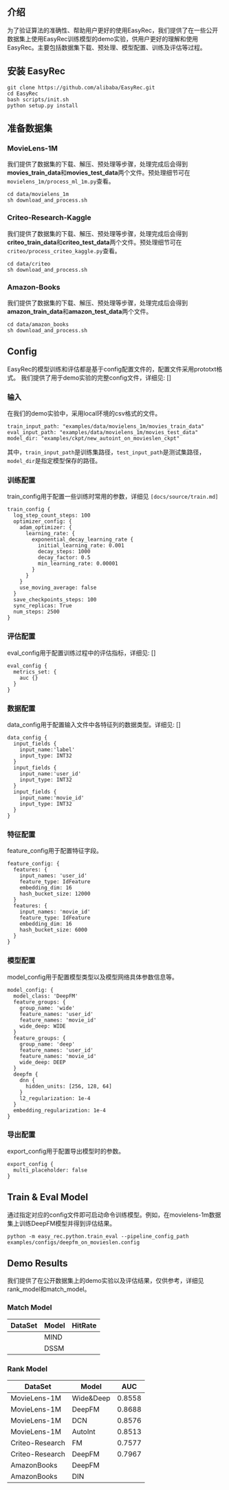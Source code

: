 ## 介绍

为了验证算法的准确性、帮助用户更好的使用EasyRec，我们提供了在一些公开数据集上使用EasyRec训练模型的demo实验，供用户更好的理解和使用EasyRec。主要包括数据集下载、预处理、模型配置、训练及评估等过程。

## 安装 EasyRec

```
git clone https://github.com/alibaba/EasyRec.git
cd EasyRec
bash scripts/init.sh
python setup.py install
```

## 准备数据集

### MovieLens-1M

我们提供了数据集的下载、解压、预处理等步骤，处理完成后会得到**movies_train_data**和**movies_test_data**两个文件。预处理细节可在`movielens_1m/process_ml_1m.py`查看。

```
cd data/movielens_1m
sh download_and_process.sh
```

### Criteo-Research-Kaggle

我们提供了数据集的下载、解压、预处理等步骤，处理完成后会得到**criteo_train_data**和**criteo_test_data**两个文件。预处理细节可在`criteo/process_criteo_kaggle.py`查看。

```
cd data/criteo
sh download_and_process.sh
```

### Amazon-Books

我们提供了数据集的下载、解压、预处理等步骤，处理完成后会得到**amazon_train_data**和**amazon_test_data**两个文件。

```
cd data/amazon_books
sh download_and_process.sh
```

## Config

EasyRec的模型训练和评估都是基于config配置文件的，配置文件采用prototxt格式。
我们提供了用于demo实验的完整config文件，详细见: \[\]

### 输入

在我们的demo实验中，采用local环境的csv格式的文件。

```
train_input_path: "examples/data/movielens_1m/movies_train_data"
eval_input_path: "examples/data/movielens_1m/movies_test_data"
model_dir: "examples/ckpt/new_autoint_on_movieslen_ckpt"
```

其中，`train_input_path`是训练集路径，`test_input_path`是测试集路径，`model_dir`是指定模型保存的路径。

### 训练配置

train_config用于配置一些训练时常用的参数，详细见 `[docs/source/train.md]`

```
train_config {
  log_step_count_steps: 100
  optimizer_config: {
    adam_optimizer: {
      learning_rate: {
        exponential_decay_learning_rate {
          initial_learning_rate: 0.001
          decay_steps: 1000
          decay_factor: 0.5
          min_learning_rate: 0.00001
        }
      }
    }
    use_moving_average: false
  }
  save_checkpoints_steps: 100
  sync_replicas: True
  num_steps: 2500
}
```

### 评估配置

eval_config用于配置训练过程中的评估指标，详细见: \[\]

```
eval_config {
  metrics_set: {
    auc {}
  }
}
```

### 数据配置

data_config用于配置输入文件中各特征列的数据类型。详细见: \[\]

```
data_config {
  input_fields {
    input_name:'label'
    input_type: INT32
  }
  input_fields {
    input_name:'user_id'
    input_type: INT32
  }
  input_fields {
    input_name:'movie_id'
    input_type: INT32
  }
}
```

### 特征配置

feature_config用于配置特征字段。

```
feature_config: {
  features: {
    input_names: 'user_id'
    feature_type: IdFeature
    embedding_dim: 16
    hash_bucket_size: 12000
  }
  features: {
    input_names: 'movie_id'
    feature_type: IdFeature
    embedding_dim: 16
    hash_bucket_size: 6000
  }
}
```

### 模型配置

model_config用于配置模型类型以及模型网络具体参数信息等。

```
model_config: {
  model_class: 'DeepFM'
  feature_groups: {
    group_name: 'wide'
    feature_names: 'user_id'
    feature_names: 'movie_id'
    wide_deep: WIDE
  }
  feature_groups: {
    group_name: 'deep'
    feature_names: 'user_id'
    feature_names: 'movie_id'
    wide_deep: DEEP
  }
  deepfm {
    dnn {
      hidden_units: [256, 128, 64]
    }
    l2_regularization: 1e-4
  }
  embedding_regularization: 1e-4
}
```

### 导出配置

export_config用于配置导出模型时的参数。

```
export_config {
  multi_placeholder: false
}
```

## Train & Eval Model

通过指定对应的config文件即可启动命令训练模型。例如，在movielens-1m数据集上训练DeepFM模型并得到评估结果。

```
python -m easy_rec.python.train_eval --pipeline_config_path examples/configs/deepfm_on_movieslen.config
```

## Demo Results

我们提供了在公开数据集上的demo实验以及评估结果，仅供参考，详细见rank_model和match_model。

### Match Model

| DataSet | Model | HitRate |
| ------- | ----- | ------- |
|         | MIND  |         |
|         | DSSM  |         |

### Rank Model

| DataSet         | Model     | AUC    |
| --------------- | --------- | ------ |
| MovieLens-1M    | Wide&Deep | 0.8558 |
| MovieLens-1M    | DeepFM    | 0.8688 |
| MovieLens-1M    | DCN       | 0.8576 |
| MovieLens-1M    | AutoInt   | 0.8513 |
| Criteo-Research | FM        | 0.7577 |
| Criteo-Research | DeepFM    | 0.7967 |
| AmazonBooks     | DeepFM    |        |
| AmazonBooks     | DIN       |        |
